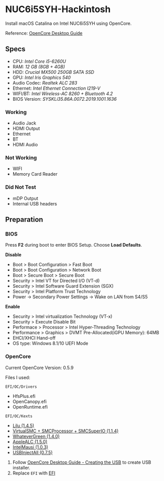# NUC6i5SYH-Hackintosh
Install macOS Catalina on Intel NUC6i5SYH using OpenCore.

Reference: [OpenCore Desktop Guide](https://dortania.github.io/OpenCore-Desktop-Guide/)

## Specs
- CPU: *Intel Core i5-6260U*
- RAM: *12 GB (8GB + 4GB)*
- HDD: *Crucial MX500 250GB SATA SSD*
- GPU: *Intel Iris Graphics 540*
- Audio Codec: *Realtek ALC 283*
- Ethernet: *Intel Ethernet Connection I219-V*
- WIFI/BT: *Intel Wireless-AC 8260 + Bluetooth 4.2*
- BIOS Version: *SYSKLi35.86A.0072.2019.1001.1636*

### Working
- Audio Jack
- HDMI Output
- Ethernet
- BT
- HDMI Audio

### Not Working
- WIFI
- Memory Card Reader

### Did Not Test
- mDP Output
- Internal USB headers

## Preparation
### BIOS
Press **F2** during boot to enter BIOS Setup. Choose **Load Defaults**.

**Disable**
- Boot > Boot Configuration > Fast Boot
- Boot > Boot Configuration > Network Boot
- Boot > Secure Boot > Secure Boot
- Security > Intel VT for Directed I/O (VT-d)
- Security > Intel Software Guard Extension (SGX)
- Security > Intel Platform Trust Technology
- Power -> Secondary Power Settings -> Wake on LAN from S4/S5
 
**Enable**
- Security > Intel virtualization Technology (VT-x)
- Security > Execute Disable Bit
- Performace > Processor > Intel Hyper-Threading Technology
- Performance > Graphics > DVMT Pre-Allocated(iGPU Memory): 64MB
- EHCI/XHCI Hand-off
- OS type: Windows 8.1/10 UEFI Mode

### OpenCore
Current OpenCore Version: 0.5.9

Files I used:

`EFI/OC/Drivers`
- HfsPlus.efi
- OpenCanopy.efi
- OpenRuntime.efi

`EFI/OC/Kexts`
- [Lilu (1.4.5)](https://github.com/acidanthera/Lilu/releases)
- [VirtualSMC + SMCProcessor + SMCSuperIO (1.1.4)](https://github.com/acidanthera/VirtualSMC/releases)
- [WhateverGreen (1.4.0)](https://github.com/acidanthera/WhateverGreen/releases)
- [AppleALC (1.5.0)](https://github.com/acidanthera/AppleALC/releases)
- [IntelMausi (1.0.3)](https://github.com/acidanthera/IntelMausi/releases)
- [USBInjectAll (0.7.5)](https://github.com/Sniki/OS-X-USB-Inject-All/releases)



1. Follow [OpenCore Desktop Guide - Creating the USB](https://dortania.github.io/OpenCore-Desktop-Guide/installer-guide/) to create USB installer.
2. Replace `EFI` with [EFI](asdsa)





